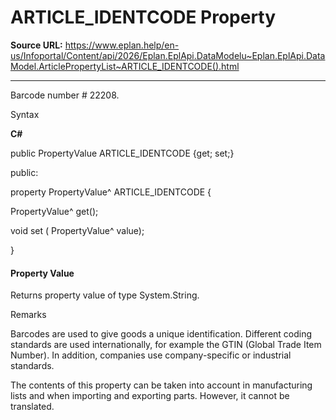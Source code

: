 # ARTICLE_IDENTCODE Property

**Source URL:** https://www.eplan.help/en-us/Infoportal/Content/api/2026/Eplan.EplApi.DataModelu~Eplan.EplApi.DataModel.ArticlePropertyList~ARTICLE_IDENTCODE().html

---

Barcode number # 22208.

Syntax

**C#**



public PropertyValue ARTICLE_IDENTCODE {get; set;}

public:

property PropertyValue^ ARTICLE_IDENTCODE {

   PropertyValue^ get();

   void set (    PropertyValue^ value);

}


#### Property Value

Returns property value of type System.String.

Remarks

Barcodes are used to give goods a unique identification. Different coding standards are used internationally, for example the GTIN (Global Trade Item Number). In addition, companies use company-specific or industrial standards.

The contents of this property can be taken into account in manufacturing lists and when importing and exporting parts. However, it cannot be translated.
